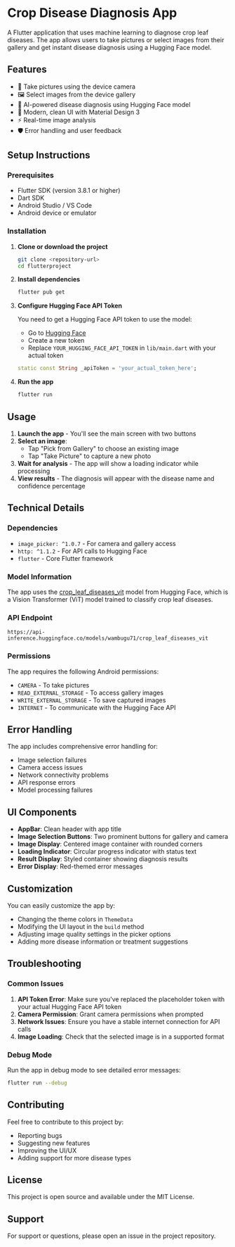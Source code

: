 # Crop Disease Diagnosis App

A Flutter application that uses machine learning to diagnose crop leaf diseases. The app allows users to take pictures or select images from their gallery and get instant disease diagnosis using a Hugging Face model.

## Features

- 📸 Take pictures using the device camera
- 🖼️ Select images from the device gallery
- 🤖 AI-powered disease diagnosis using Hugging Face model
- 📱 Modern, clean UI with Material Design 3
- ⚡ Real-time image analysis
- 🛡️ Error handling and user feedback

## Setup Instructions

### Prerequisites

- Flutter SDK (version 3.8.1 or higher)
- Dart SDK
- Android Studio / VS Code
- Android device or emulator

### Installation

1. **Clone or download the project**
   ```bash
   git clone <repository-url>
   cd flutterproject
   ```

2. **Install dependencies**
   ```bash
   flutter pub get
   ```

3. **Configure Hugging Face API Token**
   
   You need to get a Hugging Face API token to use the model:
   
   - Go to [Hugging Face](https://huggingface.co/settings/tokens)
   - Create a new token
   - Replace `YOUR_HUGGING_FACE_API_TOKEN` in `lib/main.dart` with your actual token
   
   ```dart
   static const String _apiToken = 'your_actual_token_here';
   ```

4. **Run the app**
   ```bash
   flutter run
   ```

## Usage

1. **Launch the app** - You'll see the main screen with two buttons
2. **Select an image**:
   - Tap "Pick from Gallery" to choose an existing image
   - Tap "Take Picture" to capture a new photo
3. **Wait for analysis** - The app will show a loading indicator while processing
4. **View results** - The diagnosis will appear with the disease name and confidence percentage

## Technical Details

### Dependencies

- `image_picker: ^1.0.7` - For camera and gallery access
- `http: ^1.1.2` - For API calls to Hugging Face
- `flutter` - Core Flutter framework

### Model Information

The app uses the [crop_leaf_diseases_vit](https://huggingface.co/wambugu71/crop_leaf_diseases_vit) model from Hugging Face, which is a Vision Transformer (ViT) model trained to classify crop leaf diseases.

### API Endpoint

```
https://api-inference.huggingface.co/models/wambugu71/crop_leaf_diseases_vit
```

### Permissions

The app requires the following Android permissions:
- `CAMERA` - To take pictures
- `READ_EXTERNAL_STORAGE` - To access gallery images
- `WRITE_EXTERNAL_STORAGE` - To save captured images
- `INTERNET` - To communicate with the Hugging Face API

## Error Handling

The app includes comprehensive error handling for:
- Image selection failures
- Camera access issues
- Network connectivity problems
- API response errors
- Model processing failures

## UI Components

- **AppBar**: Clean header with app title
- **Image Selection Buttons**: Two prominent buttons for gallery and camera
- **Image Display**: Centered image container with rounded corners
- **Loading Indicator**: Circular progress indicator with status text
- **Result Display**: Styled container showing diagnosis results
- **Error Display**: Red-themed error messages

## Customization

You can easily customize the app by:
- Changing the theme colors in `ThemeData`
- Modifying the UI layout in the `build` method
- Adjusting image quality settings in the picker options
- Adding more disease information or treatment suggestions

## Troubleshooting

### Common Issues

1. **API Token Error**: Make sure you've replaced the placeholder token with your actual Hugging Face API token
2. **Camera Permission**: Grant camera permissions when prompted
3. **Network Issues**: Ensure you have a stable internet connection for API calls
4. **Image Loading**: Check that the selected image is in a supported format

### Debug Mode

Run the app in debug mode to see detailed error messages:
```bash
flutter run --debug
```

## Contributing

Feel free to contribute to this project by:
- Reporting bugs
- Suggesting new features
- Improving the UI/UX
- Adding support for more disease types

## License

This project is open source and available under the MIT License.

## Support

For support or questions, please open an issue in the project repository.
